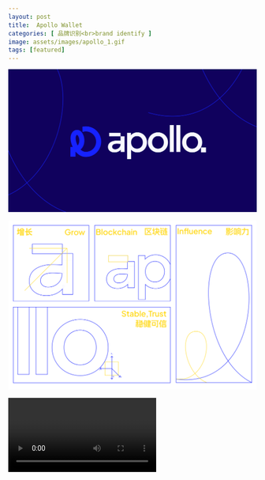 ```yaml
---
layout: post
title:  Apollo Wallet
categories: [ 品牌识别<br>brand identify ]
image: assets/images/apollo_1.gif
tags: [featured]
---
```

![](/assets/images/apollo_1.svg)

![](/assets/images/apollo_2.svg)

![](/assets/images/apollo_1.mp4)

